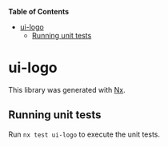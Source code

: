 <!-- START doctoc generated TOC please keep comment here to allow auto update -->
<!-- DON'T EDIT THIS SECTION, INSTEAD RE-RUN doctoc TO UPDATE -->
**Table of Contents**

- [ui-logo](#ui-logo)
  - [Running unit tests](#running-unit-tests)

<!-- END doctoc generated TOC please keep comment here to allow auto update -->

# ui-logo

This library was generated with [Nx](https://nx.dev).


## Running unit tests

Run `nx test ui-logo` to execute the unit tests.

